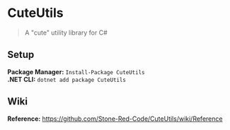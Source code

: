 # CuteUtils
> A "cute" utility library for C#

## Setup
**Package Manager:** `Install-Package CuteUtils`\
**.NET CLI:** `dotnet add package CuteUtils`

## Wiki
**Reference:** https://github.com/Stone-Red-Code/CuteUtils/wiki/Reference
